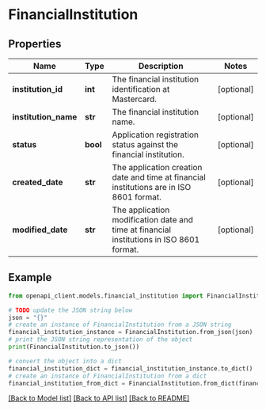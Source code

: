 # FinancialInstitution


## Properties

Name | Type | Description | Notes
------------ | ------------- | ------------- | -------------
**institution_id** | **int** | The financial institution identification at Mastercard. | [optional] 
**institution_name** | **str** | The financial institution name. | [optional] 
**status** | **bool** | Application registration status against the financial institution. | [optional] 
**created_date** | **str** | The application creation date and time at financial institutions are in ISO 8601 format. | [optional] 
**modified_date** | **str** | The application modification date and time at financial institutions in ISO 8601 format. | [optional] 

## Example

```python
from openapi_client.models.financial_institution import FinancialInstitution

# TODO update the JSON string below
json = "{}"
# create an instance of FinancialInstitution from a JSON string
financial_institution_instance = FinancialInstitution.from_json(json)
# print the JSON string representation of the object
print(FinancialInstitution.to_json())

# convert the object into a dict
financial_institution_dict = financial_institution_instance.to_dict()
# create an instance of FinancialInstitution from a dict
financial_institution_from_dict = FinancialInstitution.from_dict(financial_institution_dict)
```
[[Back to Model list]](../README.md#documentation-for-models) [[Back to API list]](../README.md#documentation-for-api-endpoints) [[Back to README]](../README.md)


